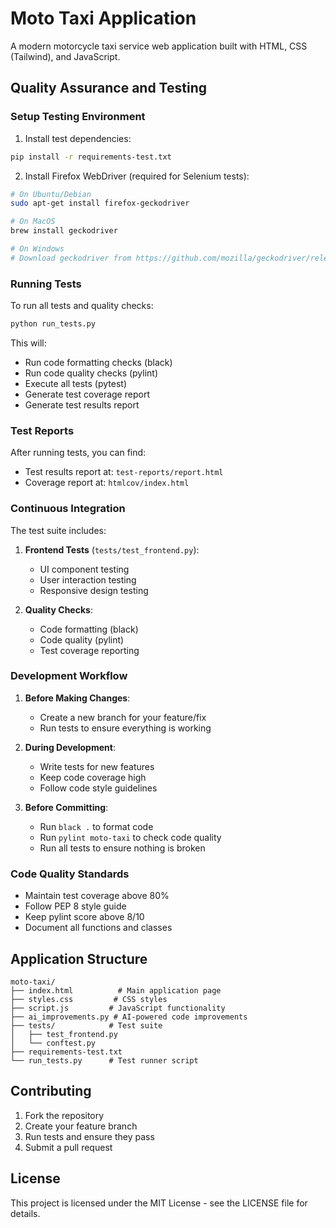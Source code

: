 # Moto Taxi Application

A modern motorcycle taxi service web application built with HTML, CSS (Tailwind), and JavaScript.

## Quality Assurance and Testing

### Setup Testing Environment

1. Install test dependencies:
```bash
pip install -r requirements-test.txt
```

2. Install Firefox WebDriver (required for Selenium tests):
```bash
# On Ubuntu/Debian
sudo apt-get install firefox-geckodriver

# On MacOS
brew install geckodriver

# On Windows
# Download geckodriver from https://github.com/mozilla/geckodriver/releases
```

### Running Tests

To run all tests and quality checks:
```bash
python run_tests.py
```

This will:
- Run code formatting checks (black)
- Run code quality checks (pylint)
- Execute all tests (pytest)
- Generate test coverage report
- Generate test results report

### Test Reports

After running tests, you can find:
- Test results report at: `test-reports/report.html`
- Coverage report at: `htmlcov/index.html`

### Continuous Integration

The test suite includes:
1. **Frontend Tests** (`tests/test_frontend.py`):
   - UI component testing
   - User interaction testing
   - Responsive design testing

2. **Quality Checks**:
   - Code formatting (black)
   - Code quality (pylint)
   - Test coverage reporting

### Development Workflow

1. **Before Making Changes**:
   - Create a new branch for your feature/fix
   - Run tests to ensure everything is working

2. **During Development**:
   - Write tests for new features
   - Keep code coverage high
   - Follow code style guidelines

3. **Before Committing**:
   - Run `black .` to format code
   - Run `pylint moto-taxi` to check code quality
   - Run all tests to ensure nothing is broken

### Code Quality Standards

- Maintain test coverage above 80%
- Follow PEP 8 style guide
- Keep pylint score above 8/10
- Document all functions and classes

## Application Structure

```
moto-taxi/
├── index.html          # Main application page
├── styles.css         # CSS styles
├── script.js         # JavaScript functionality
├── ai_improvements.py # AI-powered code improvements
├── tests/            # Test suite
│   ├── test_frontend.py
│   └── conftest.py
├── requirements-test.txt
└── run_tests.py      # Test runner script
```

## Contributing

1. Fork the repository
2. Create your feature branch
3. Run tests and ensure they pass
4. Submit a pull request

## License

This project is licensed under the MIT License - see the LICENSE file for details.
